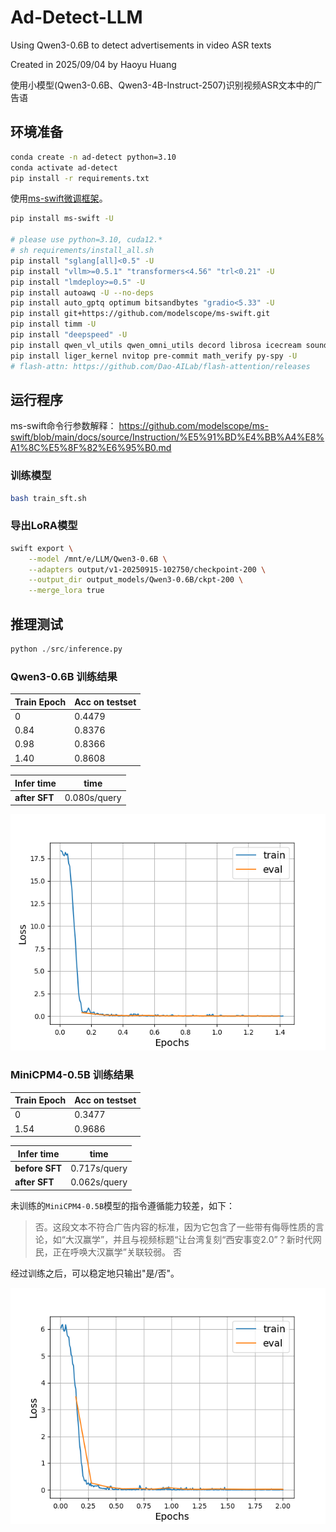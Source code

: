# Ad-Detect-LLM
Using Qwen3-0.6B to detect advertisements in video ASR texts

Created in 2025/09/04 by Haoyu Huang

使用小模型(Qwen3-0.6B、Qwen3-4B-Instruct-2507)识别视频ASR文本中的广告语



## 环境准备
```bash
conda create -n ad-detect python=3.10
conda activate ad-detect
pip install -r requirements.txt
``` 

使用[ms-swift微调框架](https://github.com/modelscope/ms-swift/)。
```bash
pip install ms-swift -U

# please use python=3.10, cuda12.*
# sh requirements/install_all.sh
pip install "sglang[all]<0.5" -U
pip install "vllm>=0.5.1" "transformers<4.56" "trl<0.21" -U
pip install "lmdeploy>=0.5" -U
pip install autoawq -U --no-deps
pip install auto_gptq optimum bitsandbytes "gradio<5.33" -U
pip install git+https://github.com/modelscope/ms-swift.git
pip install timm -U
pip install "deepspeed" -U
pip install qwen_vl_utils qwen_omni_utils decord librosa icecream soundfile -U
pip install liger_kernel nvitop pre-commit math_verify py-spy -U
# flash-attn: https://github.com/Dao-AILab/flash-attention/releases
```

## 运行程序

ms-swift命令行参数解释：
https://github.com/modelscope/ms-swift/blob/main/docs/source/Instruction/%E5%91%BD%E4%BB%A4%E8%A1%8C%E5%8F%82%E6%95%B0.md

### 训练模型
```bash
bash train_sft.sh
```

### 导出LoRA模型
```bash
swift export \
    --model /mnt/e/LLM/Qwen3-0.6B \
    --adapters output/v1-20250915-102750/checkpoint-200 \
    --output_dir output_models/Qwen3-0.6B/ckpt-200 \
    --merge_lora true
```

## 推理测试
```python
python ./src/inference.py
```
### Qwen3-0.6B 训练结果
| Train Epoch   | Acc on testset |
|---------------|----------|
| 0             | 0.4479   |
| 0.84          | 0.8376   |
| 0.98          | 0.8366   |
| 1.40          | 0.8608   |

| Infer time | time |
|----|----|
| **after SFT**| 0.080s/query   |

![Qwen3-0.6B](assets/v1-20250915-102750-loss.png)


### MiniCPM4-0.5B 训练结果
|  Train Epoch  | Acc on testset |
|---------------|----------------|
| 0             | 0.3477         |
| 1.54          | 0.9686         |

| Infer time | time |
|----|----|
| **before SFT**| 0.717s/query   |
| **after SFT** | 0.062s/query  |


未训练的`MiniCPM4-0.5B`模型的指令遵循能力较差，如下：

> 否。这段文本不符合广告内容的标准，因为它包含了一些带有侮辱性质的言论，如“大汉赢学”，并且与视频标题“让台湾复刻“西安事变2.0”？新时代网民，正在呼唤大汉赢学”关联较弱。 否

经过训练之后，可以稳定地只输出"是/否"。

![MiniCPM4-0.5B](assets/v3-20250916-110844-loss.png)